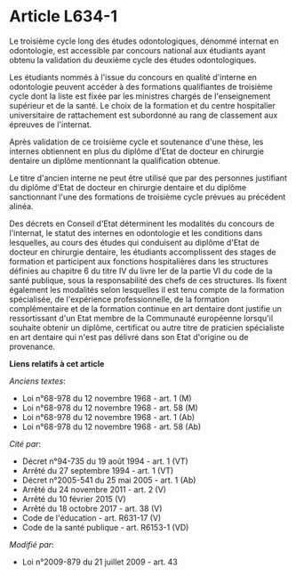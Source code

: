 # Article L634-1

Le troisième cycle long des études odontologiques, dénommé internat en odontologie, est accessible par concours national aux
étudiants ayant obtenu la validation du deuxième cycle des études odontologiques. 

Les étudiants nommés à l'issue du concours en qualité d'interne en odontologie peuvent accéder à des formations qualifiantes
de troisième cycle dont la liste est fixée par les ministres chargés de l'enseignement supérieur et de la santé. Le choix de
la formation et du centre hospitalier universitaire de rattachement est subordonné au rang de classement aux épreuves de
l'internat. 

Après validation de ce troisième cycle et soutenance d'une thèse, les internes obtiennent en plus du diplôme d'Etat de
docteur en chirurgie dentaire un diplôme mentionnant la qualification obtenue. 

Le titre d'ancien interne ne peut être utilisé que par des personnes justifiant du diplôme d'Etat de docteur en chirurgie
dentaire et du diplôme sanctionnant l'une des formations de troisième cycle prévues au précédent alinéa. 

Des décrets en Conseil d'Etat déterminent les modalités du concours de l'internat, le statut des internes en odontologie et
les conditions dans lesquelles, au cours des études qui conduisent au diplôme d'Etat de docteur en chirurgie dentaire, les
étudiants accomplissent des stages de formation et participent aux fonctions hospitalières dans les structures définies au
chapitre 6 du titre IV du livre Ier de la partie VI du code de la santé publique, sous la responsabilité des chefs de ces
structures. Ils fixent également les modalités selon lesquelles il est tenu compte de la formation spécialisée, de
l'expérience professionnelle, de la formation complémentaire et de la formation continue en art dentaire dont justifie un
ressortissant d'un Etat membre de la Communauté européenne lorsqu'il souhaite obtenir un diplôme, certificat ou autre titre
de praticien spécialiste en art dentaire qui n'est pas délivré dans son Etat d'origine ou de provenance.

**Liens relatifs à cet article**

_Anciens textes_:

  - Loi n°68-978 du 12 novembre 1968 - art. 1 (M)
  - Loi n°68-978 du 12 novembre 1968 - art. 58 (M)
  - Loi n°68-978 du 12 novembre 1968 - art. 1 (Ab)
  - Loi n°68-978 du 12 novembre 1968 - art. 58 (Ab)

_Cité par_:

  - Décret n°94-735 du 19 août 1994 - art. 1 (VT)
  - Arrêté du 27 septembre 1994 - art. 1 (VT)
  - Décret n°2005-541 du 25 mai 2005 - art. 1 (Ab)
  - Arrêté du 24 novembre 2011 - art. 2 (V)
  - Arrêté du 10 février 2015 (V)
  - Arrêté du 18 octobre 2017 - art. 38 (V)
  - Code de l'éducation - art. R631-17 (V)
  - Code de la santé publique - art. R6153-1 (VD)

_Modifié par_:

  - Loi n°2009-879 du 21 juillet 2009 - art. 43

